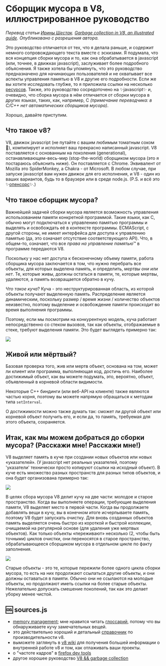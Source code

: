 # Сборщик мусора в V8, иллюстрированное руководство
*Перевод статьи [Ирины Шестак](https://medium.com/@_lrlna). [Garbage collection in V8, an illustrated guide](https://medium.com/@_lrlna/garbage-collection-in-v8-an-illustrated-guide-d24a952ee3b8). Опубликовано с разрешения автора.*

Это руководство отличается от тех, что я делала раньше, и содержит немного сопровождающего текста вместе с эскизами. Я подумала, что вся концепция сборки мусора и то, как она обрабатывается в javascript (или, точнее, в движках javascript), заслуживает более подробного объяснения. Я также хотела бы упомянуть, что это руководство предназначено для начинающих пользователей и не охватывает все аспекты управления памятью в V8 и другие его подробности. Если же вы хотите исследовать глубже, то я приложила ссылки на несколько [ресурсов](#-sourcesjs). Также, это руководство сосредоточено на ✨javascript✨ и, очевидно, что сборка мусора в нём отличается от сборки мусора в других языках, таких, как, например, C *(примечание переводчика: в C/C++ нет автоматических сборщиков мусора)*.

Хорошо, давайте приступим.

## Что такое v8?
V8, движок javascript (не путайте с вашим любимым томатным соком 🍹), компилирует и исполняет ваш прекрасно написанный javascript. V8 поставляется с основанным на поколения (generational), останавливающем-весь-мир (stop-the-world) сборщиком мусора (это я постараюсь объяснить ниже). Он поставляется с Chrome. Эквивалент от Mozilla это SpiderMonkey, а Chakra - от Microsoft. В любом случае, при запуске javascript вам нужен движок для его исполнения, и V8 - один из ваших вариантов, будь то в браузере или в среде node.js. (P.S. и всё это ✨[опенсорс](https://github.com/v8/v8)✨.)

## Что такое сборщик мусора?
Важнейшей задачей сборки мусора является возможность управления использованием памяти конкретной программой. Такие языки, как C, обычно могут подключаться к управлению памятью программы и выделять и освобождать её в контексте программы. ECMAScript, с другой стороны, не имеет интерфейса для доступа к управлению памятью (да, это означает отсутствие соответствующего API). Что, в общем-то, означает, что все *права на управление памятью*™ в программе передаются V8.

Поскольку у нас нет доступа к бесконечному объему памяти, работа сборщика мусора заключается в том, что нужно перебрать все объекты, для которых выделена память, и определить, *мертвы они или нет*. Те, которые живы, должны остаться в памяти, те, которые мертвы, удаляются, а память возвращается обратно в кучу.

*Что такое куча*? Куча - это неструктурированная область, из которой объекты получают выделенную память. Распределение является динамическим, поскольку размер / время жизни / количество объектов неизвестно, поэтому выделение и освобождение памяти происходит во время выполнения программы.

Поэтому, если мы посмотрим на конкурентную модель, куча работает непосредственно со стеком вызовов, так как объекты, отображаемые в стеке, требуют выделения памяти. Это будет выглядеть примерно так:

![](https://cdn-images-1.medium.com/max/800/1*kSaW2ZV1fpDsw9G-_snWSQ.jpeg)

## Живой или мёртвый?
Базовая проверка того, жив или мертв объект, основана на том, может ли клиент или программа, выполняющая код, достичь его. Наиболее достижимый объект, как вы можете подумать, это, вероятно, объект, объявленный в корневой области видимости.

Некоторые C++ биндинги (или веб-API на клиенте) также являются частью корня, поэтому вы можете напрямую обращаться к методам типа `setInterval`.

О достижимости можно также думать так: сможет ли другой объект или корневой объект получить его, и если да, то память, требуемая для этого объекта, сохраняется.

## Итак, как мы можем добраться до сборки мусора? (Расскажи мне! Расскажи мне!)
V8 выделяет память в куче при создании новых объектов или новых «указателей». (У javascript нет реальных указателей, поэтому 'указатели' технически просто копируют ссылки на исходный объект). В куче есть множество разных пространств для разных типов объектов, и она будет организована примерно так:

![](https://cdn-images-1.medium.com/max/800/1*UEWA_EZ5Txo3h72VsCqztg.jpeg)

В целях сбора мусора V8 делит кучу на две части: молодое и старое пространство. Когда вы выполняете операции, требующие выделения памяти, V8 выделяет место в первой части. Когда вы продолжаете добавлять вещи в кучу, вы в конечном итоге исчерпываете память, поэтому V8 будет запускать очистку. Для вновь созданных объектов память выделяется очень быстро из короткой и быстрой коллекции, очищаемой на регулярной основе (для удаления уже мертвых объектов). Как только объекты «переживают» несколько (2, чтобы быть точными) циклов очистки, они переносятся в старое пространство, обрабатывающееся сборщиком мусора в отдельном цикле по факту заполнения.

![](https://cdn-images-1.medium.com/max/800/1*RgDxqjirrzdNW4RLDPebKw.jpeg)

Старые объекты - это те, которые пережили более одного цикла сборки мусора, то есть на них продолжают ссылаться другие объекты, и они должны оставаться в памяти. Обычно они не ссылаются на молодые объекты, но продолжают иметь ссылки на более старые объекты. Нежелательно допускать смешение поколений, так как это делает уборку менее чистой.

## 🆒 sources.js
- [memory management](http://www.memorymanagement.org/); мне нравится читать [глоссарий](http://www.memorymanagement.org/glossary/), потому что вы обнаруживаете кучу замечательных вещей.
- это действительно хороший и детальный [справочник](https://github.com/thlorenz/v8-perf)
по производительности v8.
- выможете заглянуть в [v8 wiki](https://github.com/v8/v8/wiki) для получения большей информации о внутренней работе v8 и том, как отлаживать ваши проекты.
- о "частоте кадров" в [firefox dev tools](https://developer.mozilla.org/en-US/docs/Tools/Performance/Frame_rate)
- другое хорошее руководство [V8 && garbage collection](http://jayconrod.com/posts/55/a-tour-of-v8-garbage-collection)
